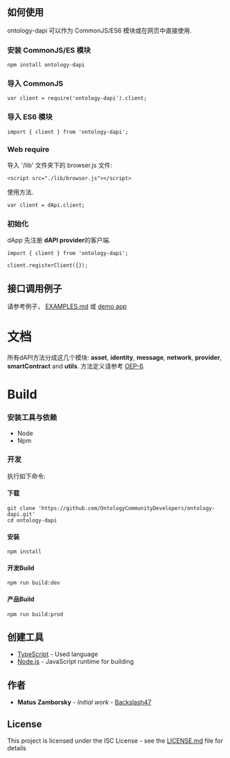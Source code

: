 ## 如何使用 
ontology-dapi 可以作为 CommonJS/ES6 模块或在网页中直接使用. 

### 安装 CommonJS/ES 模块
```
npm install ontology-dapi
```

### 导入 CommonJS
```
var client = require('ontology-dapi').client;
```

### 导入 ES6 模块
```
import { client } from 'ontology-dapi';
```

### Web require
导入 '/lib' 文件夹下的 browser.js 文件:
```
<script src="./lib/browser.js"></script>
```

使用方法.
```
var client = dApi.client;
```

### 初始化
dApp 先注册 **dAPI provider**的客户端.

```
import { client } from 'ontology-dapi';

client.registerClient({});
```

## 接口调用例子

请参考例子， [EXAMPLES.md](EXAMPLES.md) 或 [demo app](https://github.com/OntologyCommunityDevelopers/ontology-dapi-demo)

# 文档

所有dAPI方法分成这几个模块: **asset**, **identity**, **message**, **network**, **provider**, **smartContract** and **utils**.
方法定义请参考 [OEP-6](https://github.com/backslash47/OEPs/blob/oep-dapp-api/OEP-6/OEP-6.mediawiki).

# Build

### 安装工具与依赖

* Node
* Npm

### 开发

执行如下命令:

#### 下载
```
git clone 'https://github.com/OntologyCommunityDevelopers/ontology-dapi.git'
cd ontology-dapi
```

#### 安装

```
npm install
```

#### 开发Build

````
npm run build:dev
````


#### 产品Build

````
npm run build:prod
````


## 创建工具

* [TypeScript](https://www.typescriptlang.org/) - Used language
* [Node.js](https://nodejs.org) - JavaScript runtime for building

## 作者

* **Matus Zamborsky** - *Initial work* - [Backslash47](https://github.com/backslash47)

## License

This project is licensed under the ISC License - see the [LICENSE.md](LICENSE.md) file for details
